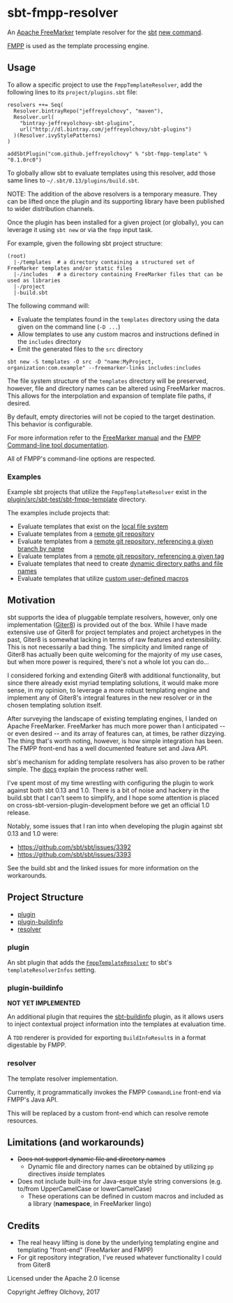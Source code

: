 # sbt-fmpp-resolver
An [Apache FreeMarker](http://freemarker.org/) template resolver for the [sbt](http://www.scala-sbt.org/) [new command](http://www.scala-sbt.org/0.13/docs/sbt-new-and-Templates.html).

[FMPP](http://fmpp.sourceforge.net/) is used as the template processing engine.

## Usage
To allow a specific project to use the `FmppTemplateResolver`, add the following lines to its `project/plugins.sbt` file:
```
resolvers ++= Seq(
  Resolver.bintrayRepo("jeffreyolchovy", "maven"),
  Resolver.url(
    "bintray-jeffreyolchovy-sbt-plugins",
    url("http://dl.bintray.com/jeffreyolchovy/sbt-plugins")
  )(Resolver.ivyStylePatterns)
)

addSbtPlugin("com.github.jeffreyolchovy" % "sbt-fmpp-template" % "0.1.0rc0")
```

To globally allow sbt to evaluate templates using this resolver, add those same lines to `~/.sbt/0.13/plugins/build.sbt`.

NOTE: The addition of the above resolvers is a temporary measure. They can be lifted once the plugin and its supporting library have been published to wider distribution channels.

Once the plugin has been installed for a given project (or globally), you can leverage it using `sbt new` or via the `fmpp` input task.

For example, given the following sbt project structure:
```
(root)
  |-/templates  # a directory containing a structured set of FreeMarker templates and/or static files
  |-/includes   # a directory containing FreeMarker files that can be used as libraries
  |-/project
  |-build.sbt
```

The following command will:
- Evaluate the templates found in the `templates` directory using the data given on the command line (`-D ...`)
- Allow templates to use any custom macros and instructions defined in the `includes` directory
- Emit the generated files to the `src` directory
```
sbt new -S templates -O src -D "name:MyProject, organization:com.example" --freemarker-links includes:includes
```

The file system structure of the `templates` directory will be preserved, however, file and directory names can be altered using FreeMarker macros. This allows for the interpolation and expansion of template file paths, if desired.

By default, empty directories will not be copied to the target destination. This behavior is configurable.

For more information refer to the [FreeMarker manual](http://freemarker.org/docs/index.html) and the [FMPP Command-line tool documentation](http://fmpp.sourceforge.net/commandline.html).

All of FMPP's command-line options are respected.

### Examples
Example sbt projects that utilize the `FmppTemplateResolver` exist in the [plugin/src/sbt-test/sbt-fmpp-template](plugin/src/sbt-test/sbt-fmpp-template) directory.

The examples include projects that:
- Evaluate templates that exist on the [local file system](plugin/src/sbt-test/sbt-fmpp-template/local/test)
- Evaluate templates from a [remote git repository](plugin/src/sbt-test/sbt-fmpp-template/remote/test)
- Evaluate templates from a [remote git repository, referencing a given branch by name](plugin/src/sbt-test/sbt-fmpp-template/remote/test)
- Evaluate templates from a [remote git repository, referencing a given tag](plugin/src/sbt-test/sbt-fmpp-template/remote/test)
- Evaluate templates that need to create [dynamic directory paths and file names](plugin/src/sbt-test/sbt-fmpp-template/dynamic-files-and-dirs/templates/main/scala/${organization}/Bar.scala)
- Evaluate templates that utilize [custom user-defined macros](plugin/src/sbt-test/sbt-fmpp-template/macros/includes/custom_macros.ftl)

## Motivation
sbt supports the idea of pluggable template resolvers, however, only one implementation ([Giter8](http://www.foundweekends.org/giter8/)) is provided out of the box. While I have made extensive use of Giter8 for project templates and project archetypes in the past, Giter8 is somewhat lacking in terms of raw features and extensibility. This is not necessarily a bad thing. The simplicity and limited range of Giter8 has actually been quite welcoming for the majority of my use cases, but when more power is required, there's not a whole lot you can do...

I considered forking and extending Giter8 with additional functionality, but since there already exist myriad templating solutions, it would make more sense, in my opinion, to leverage a more robust templating engine and implement any of Giter8's integral features in the new resolver or in the chosen templating solution itself.

After surveying the landscape of existing templating engines, I landed on Apache FreeMarker. FreeMarker has much more power than I anticipated -- or even desired -- and its array of features can, at times, be rather dizzying. The thing that's worth noting, however, is how simple integration has been. The FMPP front-end has a well documented feature set and Java API.

sbt's mechanism for adding template resolvers has also proven to be rather simple. The [docs](http://www.scala-sbt.org/0.13/docs/sbt-new-and-Templates.html#Template+Resolver) explain the process rather well.

I've spent most of my time wrestling with configuring the plugin to work against both sbt 0.13 and 1.0. There is a bit of noise and hackery in the build.sbt that I can't seem to simplify, and I hope some attention is placed on cross-sbt-version-plugin-development before we get an official 1.0 release.

Notably, some issues that I ran into when developing the plugin against sbt 0.13 and 1.0 were:
- https://github.com/sbt/sbt/issues/3392
- https://github.com/sbt/sbt/issues/3393

See the build.sbt and the linked issues for more information on the workarounds.

## Project Structure
- [plugin](#plugin)
- [plugin-buildinfo](#plugin-buildinfo)
- [resolver](#resolver)

### plugin
An sbt plugin that adds the [`FmppTemplateResolver`](resolver/src/main/scala/sbtfmppresolver/FmppTemplateResolver.scala) to sbt's `templateResolverInfos` setting.

### plugin-buildinfo
**NOT YET IMPLEMENTED**

An additional plugin that requires the [sbt-buildinfo](https://github.com/sbt/sbt-buildinfo) plugin, as it allows users to inject contextual project information into the templates at evaluation time.

A `TDD` renderer is provided for exporting `BuildInfoResult`s in a format digestable by FMPP.

### resolver
The template resolver implementation.

Currently, it programmatically invokes the FMPP `CommandLine` front-end via FMPP's Java API.

This will be replaced by a custom front-end which can resolve remote resources.

## Limitations (and workarounds)
- ~~Does not support dynamic file and directory names~~
  - Dynamic file and directory names can be obtained by utilizing `pp` directives *inside* templates
- Does not include built-ins for Java-esque style string conversions (e.g. to/from UpperCamelCase or lowerCamelCase)
  - These operations can be defined in custom macros and included as a library (**namespace**, in FreeMarker lingo)

## Credits
- The real heavy lifting is done by the underlying templating engine and templating "front-end" (FreeMarker and FMPP)
- For git repository integration, I've reused whatever functionality I could from Giter8

Licensed under the Apache 2.0 license

Copyright Jeffrey Olchovy, 2017
